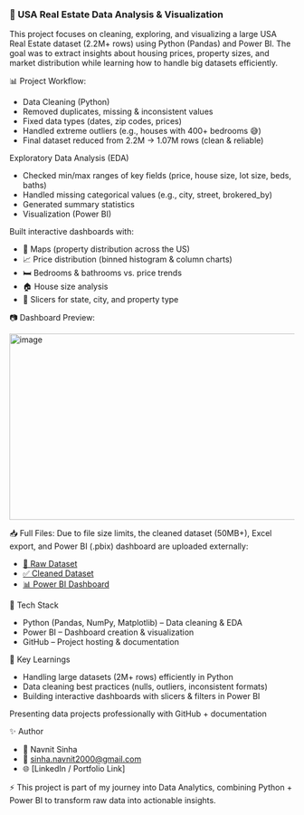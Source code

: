 ### 🏡 USA Real Estate Data Analysis & Visualization

This project focuses on cleaning, exploring, and visualizing a large USA Real Estate dataset (2.2M+ rows) using Python (Pandas) and Power BI.
The goal was to extract insights about housing prices, property sizes, and market distribution while learning how to handle big datasets efficiently.

📊 Project Workflow: 

- Data Cleaning (Python)
- Removed duplicates, missing & inconsistent values
- Fixed data types (dates, zip codes, prices)
- Handled extreme outliers (e.g., houses with 400+ bedrooms 😅)
- Final dataset reduced from 2.2M → 1.07M rows (clean & reliable)

Exploratory Data Analysis (EDA)

- Checked min/max ranges of key fields (price, house size, lot size, beds, baths)
- Handled missing categorical values (e.g., city, street, brokered_by)
- Generated summary statistics
- Visualization (Power BI)

Built interactive dashboards with:

- 📍 Maps (property distribution across the US)
- 📈 Price distribution (binned histogram & column charts)
- 🛏️ Bedrooms & bathrooms vs. price trends
- 🏠 House size analysis
- 🔎 Slicers for state, city, and property type

📷 Dashboard Preview:

<img width="583" height="329" alt="image" src="https://github.com/user-attachments/assets/b06d95f2-662e-4a8f-8116-7cdaa047c5d9" />

📥 Full Files:
Due to file size limits, the cleaned dataset (50MB+), Excel export, and Power BI (.pbix) dashboard are uploaded externally:
- [📄 Raw Dataset](https://drive.google.com/file/d/1pnwXOgf1jAScqydQAGlcyuyQbWjFfXgB/view?usp=drive_link)
- [✅ Cleaned Dataset](https://drive.google.com/file/d/1J3zP9l2phfqTzWlSpA9hyb_rZNhTn8Pv/view?usp=drive_link)
- [📊 Power BI Dashboard](https://drive.google.com/file/d/18WtN56nEu0EaurJgWsUicI8Tb0DvHzlH/view?usp=drive_link)

🚀 Tech Stack

- Python (Pandas, NumPy, Matplotlib) – Data cleaning & EDA
- Power BI – Dashboard creation & visualization
- GitHub – Project hosting & documentation

🔑 Key Learnings

- Handling large datasets (2M+ rows) efficiently in Python
- Data cleaning best practices (nulls, outliers, inconsistent formats)
- Building interactive dashboards with slicers & filters in Power BI

Presenting data projects professionally with GitHub + documentation

✨ Author

- 👤 Navnit Sinha
- 📧 sinha.navnit2000@gmail.com
- 🌐 [LinkedIn / Portfolio Link]

⚡ This project is part of my journey into Data Analytics, combining Python + Power BI to transform raw data into actionable insights.
